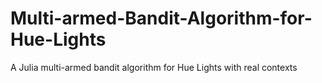 # Multi-armed-Bandit-Algorithm-for-Hue-Lights
A Julia multi-armed bandit algorithm for Hue Lights with real contexts 
